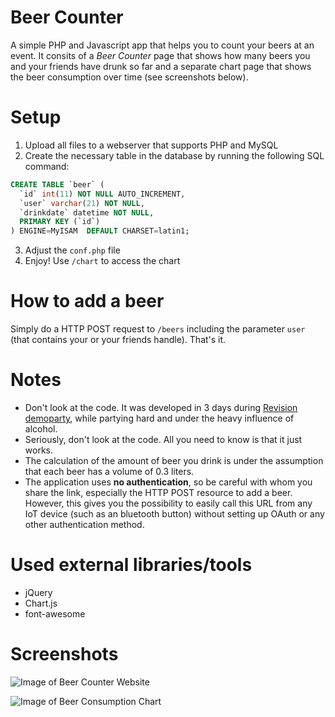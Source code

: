 # Beer Counter

A simple PHP and Javascript app that helps you to count your beers at an event. It consits of a *Beer Counter* page that shows how many beers you and your friends have drunk so far and a separate chart page that shows the beer consumption over time (see screenshots below).

# Setup

1. Upload all files to a webserver that supports PHP and MySQL
2. Create the necessary table in the database by running the following SQL command:

```sql
CREATE TABLE `beer` (
  `id` int(11) NOT NULL AUTO_INCREMENT,
  `user` varchar(21) NOT NULL,
  `drinkdate` datetime NOT NULL,
  PRIMARY KEY (`id`)
) ENGINE=MyISAM  DEFAULT CHARSET=latin1;
```

3. Adjust the `conf.php` file
4. Enjoy! Use `/chart` to access the chart

# How to add a beer
Simply do a HTTP POST request to `/beers` including the parameter `user` (that contains your or your friends handle). That's it.

# Notes
* Don't look at the code. It was developed in 3 days during [Revision demoparty](http://www.revision-party.net), while partying hard and under the heavy influence of alcohol.
* Seriously, don't look at the code. All you need to know is that it just works.
* The calculation of the amount of beer you drink is under the assumption that each beer has a volume of 0.3 liters.
* The application uses **no authentication**, so be careful with whom you share the link, especially the HTTP POST resource to add a beer. However, this gives you the possibility to easily call this URL from any IoT device (such as an bluetooth button) without setting up OAuth or any other authentication method.

# Used external libraries/tools
* jQuery
* Chart.js
* font-awesome

# Screenshots

![Image of Beer Counter Website](https://cloud.githubusercontent.com/assets/2188617/14082549/e194c3ec-f510-11e5-8cc8-6e84d9d407cc.png)

![Image of Beer Consumption Chart](https://cloud.githubusercontent.com/assets/2188617/14082542/dcff46fe-f510-11e5-9a1e-a65391a7ba44.png)
